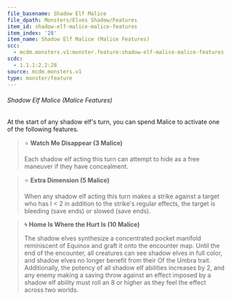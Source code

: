 ```yaml
---
file_basename: Shadow Elf Malice
file_dpath: Monsters/Elves Shadow/Features
item_id: shadow-elf-malice-malice-features
item_index: '28'
item_name: Shadow Elf Malice (Malice Features)
scc:
  - mcdm.monsters.v1:monster.feature:shadow-elf-malice-malice-features
scdc:
  - 1.1.1:2.2:28
source: mcdm.monsters.v1
type: monster/feature
---
```


###### Shadow Elf Malice (Malice Features)

At the start of any shadow elf's turn, you can spend Malice to activate one of the following features.

<!-- -->
> ⭐️ **Watch Me Disappear (3 Malice)**
>
> Each shadow elf acting this turn can attempt to hide as a free maneuver if they have concealment.

<!-- -->
> ⭐️ **Extra Dimension (5 Malice)**
>
> When any shadow elf acting this turn makes a strike against a target who has I < 2 in addition to the strike's regular effects, the target is bleeding (save ends) or slowed (save ends).

<!-- -->
> 🌀 **Home Is Where the Hurt Is (10 Malice)**
>
> The shadow elves synthesize a concentrated pocket manifold reminiscent of Equinox and graft it onto the encounter map. Until the end of the encounter, all creatures can see shadow elves in full color, and shadow elves no longer benefit from their Of the Umbra trait. Additionally, the potency of all shadow elf abilities increases by 2, and any enemy making a saving throw against an effect imposed by a shadow elf ability must roll an 8 or higher as they feel the effect across two worlds.
